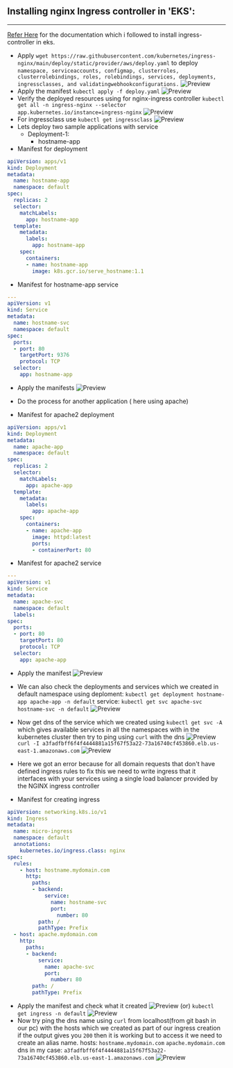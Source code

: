 ## Installing nginx Ingress controller in 'EKS':
------------------------------------------------
[ Refer Here](https://aws.amazon.com/premiumsupport/knowledge-center/eks-access-kubernetes-services/) for the documentation which i followed to install ingress-controller in eks.
* Apply `wget https://raw.githubusercontent.com/kubernetes/ingress-nginx/main/deploy/static/provider/aws/deploy.yaml` to deploy `namespace, serviceaccounts, configmap, clusterroles, clusterrolebindings, roles, rolebindings, services, deployments, ingressclasses, and validatingwebhookconfigurations.`
![Preview](./Images/ingress1.png)
* Apply the manifest
`kubectl apply -f deploy.yaml`
![Preview](./Images/ingress2.png)
* Verify the deployed resources using for nginx-ingress controller `kubectl get all -n ingress-nginx --selector app.kubernetes.io/instance=ingress-nginx`
![Preview](./Images/ingress3.png)
* For ingressclass use `kubectl get ingressclass`
![Preview](./Images/ingress4.png)
* Lets deploy two sample applications with service
  * Deployment-1:
     * hostname-app  
* Manifest for deployment
```yaml
apiVersion: apps/v1 
kind: Deployment 
metadata:
  name: hostname-app
  namespace: default 
spec:
  replicas: 2
  selector:
    matchLabels:
      app: hostname-app
  template:
    metadata:
      labels:
        app: hostname-app
    spec:
      containers:
      - name: hostname-app
        image: k8s.gcr.io/serve_hostname:1.1 
```

* Manifest for hostname-app service
```yaml
--- 
apiVersion: v1 
kind: Service 
metadata:
  name: hostname-svc
  namespace: default 
spec:
  ports:
  - port: 80
    targetPort: 9376
    protocol: TCP
  selector:
    app: hostname-app
```
* Apply the manifests
![Preview](./Images/ingress5.png)

* Do the process for another application ( here using apache)

* Manifest for apache2 deployment
```yaml
apiVersion: apps/v1 
kind: Deployment 
metadata:
  name: apache-app
  namespace: default 
spec:
  replicas: 2
  selector:
    matchLabels:
      app: apache-app
  template:
    metadata:
      labels:
        app: apache-app
    spec:
      containers:
      - name: apache-app
        image: httpd:latest
        ports:
        - containerPort: 80 
```
* Manifest for apache2 service
```yaml
--- 
apiVersion: v1 
kind: Service 
metadata:
  name: apache-svc
  namespace: default
  labels: 
spec:
  ports:
  - port: 80
    targetPort: 80
    protocol: TCP
  selector:
    app: apache-app
```
* Apply the manifest
![Preview](./Images/ingress6.png)

* We can also check the deployments and services which we created in default namespace using
deploment: `kubectl get deployment hostname-app apache-app -n default`
service: `kubectl get svc apache-svc hostname-svc -n default`
![Preview](./Images/ingress7.png)
* Now get dns of the service which we created using `kubectl get svc -A` which gives available services in all the namespaces with in the kubernetes cluster then try to ping using `curl` with the dns
![Preview](./Images/ingress8.png)
`curl -I a3fadfbff6f4f4444881a15f67f53a22-73a16740cf453860.elb.us-east-1.amazonaws.com`
![Preview](./Images/ingress9.png)
* Here we got an error because for all domain requests that don't have defined ingress rules to fix this we need to write ingress that it interfaces with your services using a single load balancer provided by the NGINX ingress controller
* Manifest for creating ingress
```yaml
apiVersion: networking.k8s.io/v1 
kind: Ingress 
metadata:
  name: micro-ingress
  namespace: default
  annotations: 
    kubernetes.io/ingress.class: nginx 
spec:
  rules:
    - host: hostname.mydomain.com
      http:
        paths:
        - backend:
            service:
              name: hostname-svc
              port:
                number: 80
          path: /
          pathType: Prefix
  - host: apache.mydomain.com
    http:
      paths:
      - backend:
          service:
            name: apache-svc
            port:
              number: 80
        path: /
        pathType: Prefix
```
* Apply the manifest and check what it created
![Preview](./Images/ingress10.png)
          (or)
`kubectl get ingress -n default`
![Preview](./Images/ingress11.png)
* Now try ping the dns name using `curl` from localhost(from git bash in our pc) with the hosts which we created as part of our ingress creation if the output gives you `200` then it is working but to access it we need to create an alias name. 
hosts: `hostname.mydomain.com`  `apache.mydomain.com`
dns in my case: `a3fadfbff6f4f4444881a15f67f53a22-73a16740cf453860.elb.us-east-1.amazonaws.com`
![Preview](./Images/ingress12.png)
